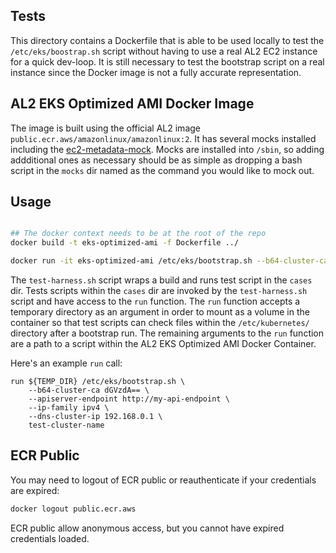 ## Tests

This directory contains a Dockerfile that is able to be used locally to test the `/etc/eks/boostrap.sh` script without having to use a real AL2 EC2 instance for a quick dev-loop. It is still necessary to test the bootstrap script on a real instance since the Docker image is not a fully accurate representation. 

## AL2 EKS Optimized AMI Docker Image

The image is built using the official AL2 image `public.ecr.aws/amazonlinux/amazonlinux:2`. It has several mocks installed including the [ec2-metadata-mock](https://github.com/aws/amazon-ec2-metadata-mock). Mocks are installed into `/sbin`, so adding addditional ones as necessary should be as simple as dropping a bash script in the `mocks` dir named as the command you would like to mock out. 

## Usage

```bash

## The docker context needs to be at the root of the repo
docker build -t eks-optimized-ami -f Dockerfile ../

docker run -it eks-optimized-ami /etc/eks/bootstrap.sh --b64-cluster-ca dGVzdA== --apiserver-endpoint http://my-api-endpoint test
```

The `test-harness.sh` script wraps a build and runs test script in the `cases` dir. Tests scripts within the `cases` dir are invoked by the `test-harness.sh` script and have access to the `run` function. The `run` function accepts a temporary directory as an argument in order to mount as a volume in the container so that test scripts can check files within the `/etc/kubernetes/` directory after a bootstrap run. The remaining arguments to the `run` function are a path to a script within the AL2 EKS Optimized AMI Docker Container. 

Here's an example `run` call:

```
run ${TEMP_DIR} /etc/eks/bootstrap.sh \
    --b64-cluster-ca dGVzdA== \
    --apiserver-endpoint http://my-api-endpoint \
    --ip-family ipv4 \
    --dns-cluster-ip 192.168.0.1 \
    test-cluster-name
```

## ECR Public

You may need to logout of ECR public or reauthenticate if your credentials are expired: 

```bash
docker logout public.ecr.aws
```

ECR public allow anonymous access, but you cannot have expired credentials loaded.